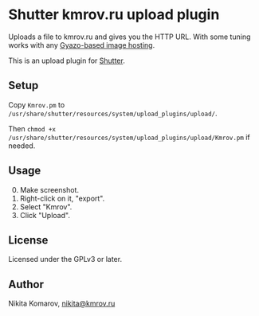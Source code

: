 Shutter kmrov.ru upload plugin
==============================

Uploads a file to kmrov.ru and gives you the HTTP URL. With some tuning works with any [Gyazo-based image hosting](https://github.com/gyazo/Gyazo).

This is an upload plugin for [Shutter](http://shutter-project.org/).

Setup
-----

Copy `Kmrov.pm` to `/usr/share/shutter/resources/system/upload_plugins/upload/`.

Then `chmod +x /usr/share/shutter/resources/system/upload_plugins/upload/Kmrov.pm` if needed.


Usage
-----
0. Make screenshot.
1. Right-click on it, "export".
2. Select "Kmrov".
3. Click "Upload".


License
-------
Licensed under the GPLv3 or later.


Author
------
Nikita Komarov, nikita@kmrov.ru
